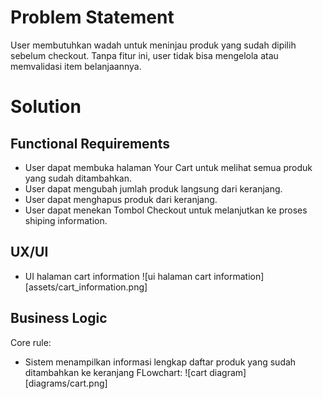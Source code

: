 # Problem Statement
User membutuhkan wadah untuk meninjau produk yang sudah dipilih sebelum checkout. Tanpa fitur ini, user tidak bisa mengelola atau memvalidasi item belanjaannya.

# Solution

## Functional Requirements
- User dapat membuka halaman Your Cart untuk melihat semua produk yang sudah ditambahkan.
- User dapat mengubah jumlah produk langsung dari keranjang.
- User dapat menghapus produk dari keranjang.
- User dapat menekan Tombol Checkout untuk melanjutkan ke proses shiping information.


## UX/UI
- UI halaman cart information 
![ui halaman cart information][assets/cart_information.png]

## Business Logic
Core rule:
- Sistem menampilkan informasi lengkap daftar produk yang sudah ditambahkan ke keranjang 
FLowchart:
![cart diagram][diagrams/cart.png]
